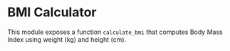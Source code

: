 # BMI Calculator

This module exposes a function `calculate_bmi` that computes Body Mass Index using weight (kg) and height (cm).
